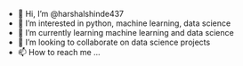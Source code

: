 - 👋 Hi, I’m @harshalshinde437
- 👀 I’m interested in python, machine learning, data science
- 🌱 I’m currently learning machine learning and data science
- 💞️ I’m looking to collaborate on data science projects
- 📫 How to reach me ...

<!---
harshalshinde437/harshalshinde437 is a ✨ special ✨ repository because its `README.md` (this file) appears on your GitHub profile.
You can click the Preview link to take a look at your changes.
--->
